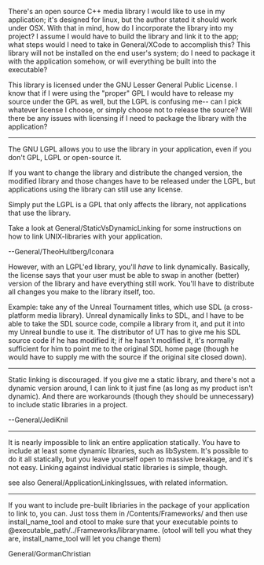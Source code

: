 

There's an open source C++ media library I would like to use in my application; it's designed for linux, but the author stated it should work under OSX. With that in mind, how do I incorporate the library into my project? I assume I would have to build the library and link it to the app; what steps would I need to take in General/XCode to accomplish this? This library will not be installed on the end user's system; do I need to package it with the application somehow, or will everything be built into the executable?

This library is licensed under the GNU Lesser General Public License. I know that if I were using the "proper" GPL I would have to release my source under the GPL as well, but the LGPL is confusing me-- can I pick whatever license I choose, or simply choose not to release the source? Will there be any issues with licensing if I need to package the library with the application?

----

The GNU LGPL allows you to use the library in your application, even if you don't GPL, LGPL or open-source it.

If you want to change the library and distribute the changed version, the modified library and those changes have to be released under the LGPL, but applications using the library can still use any license.

Simply put the LGPL is a GPL that only affects the library, not applications that use the library.

Take a look at General/StaticVsDynamicLinking for some instructions on how to link UNIX-libraries with your application.

--General/TheoHultberg/Iconara

However, with an LGPL'ed library, you'll *have* to link dynamically. Basically, the license says that your user must be able to swap in another (better) version of the library and have everything still work. You'll have to distribute all changes you make to the library itself, too.

Example: take any of the Unreal Tournament titles, which use SDL (a cross-platform media library). Unreal dynamically links to SDL, and I have to be able to take the SDL source code, compile a library from it, and put it into my Unreal bundle to use it. The distributor of UT has to give me his SDL source code if he has modified it; if he hasn't modified it, it's normally sufficient for him to point me to the original SDL home page (though he would have to supply me with the source if the original site closed down).

----
Static linking is discouraged. If you give me a static library, and there's not a dynamic version around, I can link to it just fine (as long as my product isn't dynamic). And there are workarounds (though they should be unnecessary) to include static libraries in a project.

--General/JediKnil

----
It is nearly impossible to link an entire application statically. You have to include at least some dynamic libraries, such as libSystem. It's possible to do it all statically, but you leave yourself open to massive breakage, and it's not easy. Linking against individual static libraries is simple, though.

see also General/ApplicationLinkingIssues, with related information.

----
If you want to include pre-built libriaries in the package of your application to link to, you can. Just toss them in /Contents/Frameworks/ and then use install_name_tool and otool to make sure that your executable points to @executable_path/../Frameworks/libraryname. (otool will tell you what they are, install_name_tool will let you change them)

General/GormanChristian